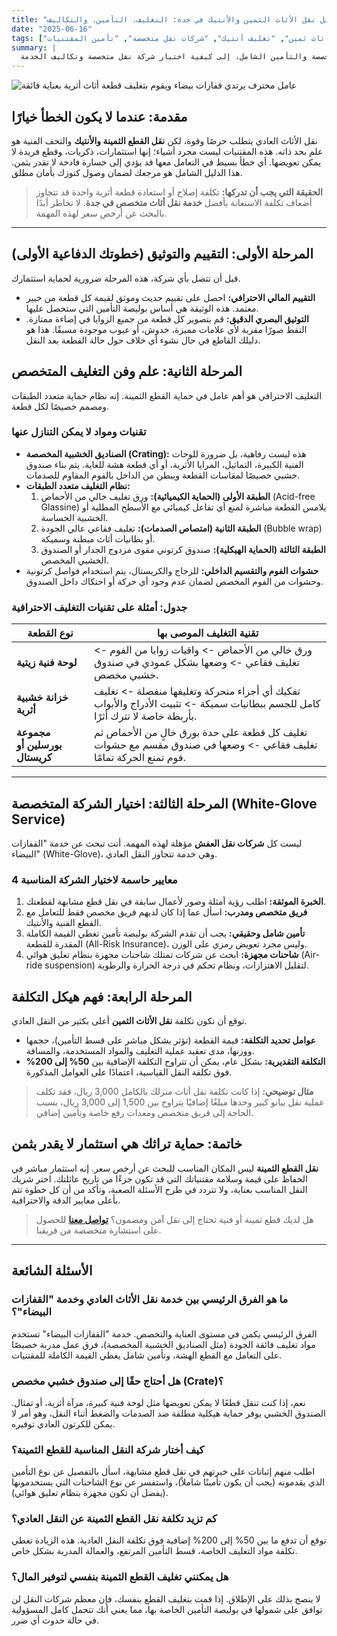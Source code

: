 ```yaml
---
title: "دليل نقل الأثاث الثمين والأنتيك في جدة: التغليف، التأمين، والتكاليف"
date: "2025-06-16"
tags: ["نقل أثاث ثمين", "تغليف أنتيك", "شركات نقل متخصصة", "تأمين المقتنيات"]
summary: |
  كل ما تحتاج لمعرفته حول نقل القطع الثمينة والأنتيك في جدة. من تقنيات التغليف المخصصة والتأمين الشامل، إلى كيفية اختيار شركة نقل متخصصة وتكاليف الخدمة.
---
```


![عامل محترف يرتدي قفازات بيضاء ويقوم بتغليف قطعة أثاث أثرية بعناية فائقة](/images/jeddah_furniture_wrapping_1.jpg)

## مقدمة: عندما لا يكون الخطأ خيارًا

نقل الأثاث العادي يتطلب حرصًا وقوة، لكن **نقل القطع الثمينة والأنتيك** والتحف الفنية هو علم بحد ذاته. هذه المقتنيات ليست مجرد أشياء؛ إنها استثمارات، ذكريات، وقطع فريدة لا يمكن تعويضها. أي خطأ بسيط في التعامل معها قد يؤدي إلى خسارة فادحة لا تقدر بثمن. هذا الدليل الشامل هو مرجعك لضمان وصول كنوزك بأمان مطلق.

> **الحقيقة التي يجب أن تدركها:** تكلفة إصلاح أو استعادة قطعة أثرية واحدة قد تتجاوز أضعاف تكلفة الاستعانة بأفضل **خدمة نقل أثاث متخصص في جدة**. لا تخاطر أبدًا بالبحث عن أرخص سعر لهذه المهمة.

---

## المرحلة الأولى: التقييم والتوثيق (خطوتك الدفاعية الأولى)

قبل أن تتصل بأي شركة، هذه المرحلة ضرورية لحماية استثمارك.
*   **التقييم المالي الاحترافي:** احصل على تقييم حديث وموثق لقيمة كل قطعة من خبير معتمد. هذه الوثيقة هي أساس بوليصة التأمين التي ستحصل عليها.
*   **التوثيق البصري الدقيق:** قم بتصوير كل قطعة من جميع الزوايا في إضاءة ممتازة. التقط صورًا مقربة لأي علامات مميزة، خدوش، أو عيوب موجودة مسبقًا. هذا هو دليلك القاطع في حال نشوء أي خلاف حول حالة القطعة بعد النقل.

## المرحلة الثانية: علم وفن التغليف المتخصص

التغليف الاحترافي هو أهم عامل في حماية القطع الثمينة. إنه نظام حماية متعدد الطبقات ومصمم خصيصًا لكل قطعة.

### تقنيات ومواد لا يمكن التنازل عنها

*   **الصناديق الخشبية المخصصة (Crating):** هذه ليست رفاهية، بل ضرورة للوحات الفنية الكبيرة، التماثيل، المرايا الأثرية، أو أي قطعة هشة للغاية. يتم بناء صندوق خشبي خصيصًا لمقاسات القطعة ويبطن من الداخل بالفوم المقاوم للصدمات.
*   **نظام التغليف متعدد الطبقات:**
    1.  **الطبقة الأولى (الحماية الكيميائية):** ورق تغليف خالي من الأحماض (Acid-free Glassine) يلامس القطعة مباشرة لمنع أي تفاعل كيميائي مع الأسطح المطلية أو الخشبية الحساسة.
    2.  **الطبقة الثانية (امتصاص الصدمات):** تغليف فقاعي عالي الجودة (Bubble wrap) أو بطانيات أثاث مبطنة وسميكة.
    3.  **الطبقة الثالثة (الحماية الهيكلية):** صندوق كرتوني مقوى مزدوج الجدار أو الصندوق الخشبي المخصص.
*   **حشوات الفوم والتقسيم الداخلي:** للزجاج والكريستال، يتم استخدام فواصل كرتونية وحشوات من الفوم المخصص لضمان عدم وجود أي حركة أو احتكاك داخل الصندوق.

### جدول: أمثلة على تقنيات التغليف الاحترافية

| نوع القطعة | تقنية التغليف الموصى بها |
|---|---|
| **لوحة فنية زيتية** | ورق خالي من الأحماض -> واقيات زوايا من الفوم -> تغليف فقاعي -> وضعها بشكل عمودي في صندوق خشبي مخصص. |
| **خزانة خشبية أثرية** | تفكيك أي أجزاء متحركة وتغليفها منفصلة -> تغليف كامل للجسم ببطانيات سميكة -> تثبيت الأدراج والأبواب بأربطة خاصة لا تترك أثرًا. |
| **مجموعة بورسلين أو كريستال** | تغليف كل قطعة على حدة بورق خالٍ من الأحماض ثم تغليف فقاعي -> وضعها في صندوق مقسم مع حشوات فوم تمنع الحركة تمامًا. |

---

## المرحلة الثالثة: اختيار الشركة المتخصصة (White-Glove Service)

ليست كل **شركات نقل العفش** مؤهلة لهذه المهمة. أنت تبحث عن خدمة "القفازات البيضاء" (White-Glove)، وهي خدمة تتجاوز النقل العادي.

### 4 معايير حاسمة لاختيار الشركة المناسبة

1.  **الخبرة الموثقة:** اطلب رؤية أمثلة وصور لأعمال سابقة في نقل قطع مشابهة لقطعتك.
2.  **فريق متخصص ومدرب:** اسأل عما إذا كان لديهم فريق مخصص فقط للتعامل مع القطع الفنية والأنتيك.
3.  **تأمين شامل وحقيقي:** يجب أن تقدم الشركة بوليصة تأمين تغطي القيمة الكاملة المقدرة للقطعة (All-Risk Insurance)، وليس مجرد تعويض رمزي على الوزن.
4.  **شاحنات مجهزة:** ابحث عن شركات تمتلك شاحنات مجهزة بنظام تعليق هوائي (Air-ride suspension) لتقليل الاهتزازات، ونظام تحكم في درجة الحرارة والرطوبة.

## المرحلة الرابعة: فهم هيكل التكلفة

توقع أن تكون تكلفة **نقل الأثاث الثمين** أعلى بكثير من النقل العادي.
*   **عوامل تحديد التكلفة:** قيمة القطعة (تؤثر بشكل مباشر على قسط التأمين)، حجمها ووزنها، مدى تعقيد عملية التغليف والمواد المستخدمة، والمسافة.
*   **التكلفة التقديرية:** بشكل عام، يمكن أن تتراوح التكلفة الإضافية بين **50% إلى 200%** فوق تكلفة النقل القياسية، اعتمادًا على العوامل المذكورة.

> **مثال توضيحي:** إذا كانت تكلفة نقل أثاث منزلك بالكامل 3,000 ريال، فقد تكلف عملية نقل بيانو كبير وحدها مبلغًا إضافيًا يتراوح بين 1,500 إلى 3,000 ريال، بسبب الحاجة إلى فريق متخصص ومعدات رفع خاصة وتأمين إضافي.

## خاتمة: حماية تراثك هي استثمار لا يقدر بثمن

**نقل القطع الثمينة** ليس المكان المناسب للبحث عن أرخص سعر. إنه استثمار مباشر في الحفاظ على قيمة وسلامة مقتنياتك التي قد تكون جزءًا من تاريخ عائلتك. اختر شريك النقل المناسب بعناية، ولا تتردد في طرح الأسئلة الصعبة، وتأكد من أن كل خطوة تتم بأعلى معايير الدقة والاحترافية.

> هل لديك قطع ثمينة أو فنية تحتاج إلى نقل آمن ومضمون؟ **[تواصل معنا](/contact)** للحصول على استشارة متخصصة من فريقنا.

---

## الأسئلة الشائعة

### ما هو الفرق الرئيسي بين خدمة نقل الأثاث العادي وخدمة "القفازات البيضاء"؟
الفرق الرئيسي يكمن في مستوى العناية والتخصص. خدمة "القفازات البيضاء" تستخدم مواد تغليف فائقة الجودة (مثل الصناديق الخشبية المخصصة)، فرق عمل مدربة خصيصًا على التعامل مع القطع الهشة، وتأمين شامل يغطي القيمة الكاملة للمقتنيات.

### هل أحتاج حقًا إلى صندوق خشبي مخصص (Crate)؟
نعم، إذا كنت تنقل قطعًا لا يمكن تعويضها مثل لوحة فنية كبيرة، مرآة أثرية، أو تمثال. الصندوق الخشبي يوفر حماية هيكلية مطلقة ضد الصدمات والضغط أثناء النقل، وهو أمر لا يمكن للكرتون العادي توفيره.

### كيف أختار شركة النقل المناسبة للقطع الثمينة؟
اطلب منهم إثباتات على خبرتهم في نقل قطع مشابهة، اسأل بالتفصيل عن نوع التأمين الذي يقدمونه (يجب أن يكون تأمينًا شاملاً)، واستفسر عن نوع الشاحنات التي يستخدمونها (يفضل أن تكون مجهزة بنظام تعليق هوائي).

### كم تزيد تكلفة نقل القطع الثمينة عن النقل العادي؟
توقع أن تدفع ما بين 50% إلى 200% إضافية فوق تكلفة النقل العادية. هذه الزيادة تغطي تكلفة مواد التغليف الخاصة، قسط التأمين المرتفع، والعمالة المدربة بشكل خاص.

### هل يمكنني تغليف القطع الثمينة بنفسي لتوفير المال؟
لا ينصح بذلك على الإطلاق. إذا قمت بتغليف القطع بنفسك، فإن معظم شركات النقل لن توافق على شمولها في بوليصة التأمين الخاصة بها، مما يعني أنك تتحمل كامل المسؤولية في حالة حدوث أي ضرر.